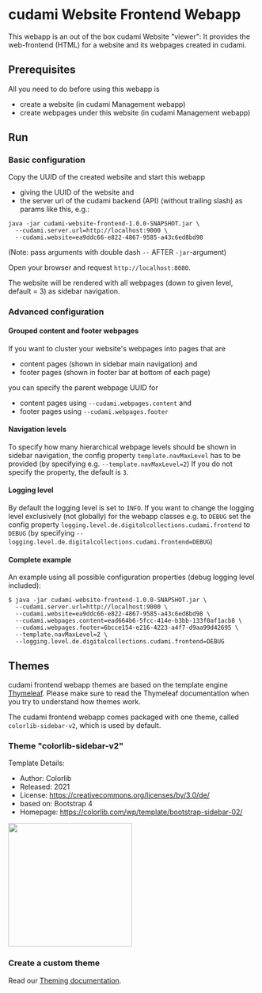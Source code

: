 # cudami Website Frontend Webapp

This webapp is an out of the box cudami Website "viewer":
It provides the web-frontend (HTML) for a website and its webpages created in cudami.

## Prerequisites

All you need to do before using this webapp is

- create a website (in cudami Management webapp)
- create webpages under this website (in cudami Management webapp)

## Run

### Basic configuration

Copy the UUID of the created website and start this webapp
- giving the UUID of the website and
- the server url of the cudami backend (API) (without trailing slash)
as params like this, e.g.:

```
java -jar cudami-website-frontend-1.0.0-SNAPSHOT.jar \
  --cudami.server.url=http://localhost:9000 \
  --cudami.website=ea9ddc66-e822-4867-9585-a43c6ed8bd98
```

(Note: pass arguments with double dash `--` AFTER `-jar`-argument)

Open your browser and request `http://localhost:8080`.

The website will be rendered with all webpages (down to given level, default = 3) as sidebar navigation.

### Advanced configuration

#### Grouped content and footer webpages

If you want to cluster your website's webpages into pages that are

- content pages (shown in sidebar main navigation) and
- footer pages (shown in footer bar at bottom of each page)

you can specify the parent webpage UUID for

- content pages using `--cudami.webpages.content` and
- footer pages using `--cudami.webpages.footer`

#### Navigation levels

To specify how many hierarchical webpage levels should be shown in sidebar navigation,
the config property `template.navMaxLevel` has to be provided (by specifying e.g. `--template.navMaxLevel=2`)
If you do not specify the property, the default is `3`.

#### Logging level

By default the logging level is set to `INFO`.
If you want to change the logging level exclusively (not globally) for the webapp classes e.g. to `DEBUG`
set the config property `logging.level.de.digitalcollections.cudami.frontend` to `DEBUG`
(by specifying `--logging.level.de.digitalcollections.cudami.frontend=DEBUG`)

#### Complete example

An example using all possible configuration properties (debug logging level included):

```
$ java -jar cudami-website-frontend-1.0.0-SNAPSHOT.jar \
  --cudami.server.url=http://localhost:9000 \
  --cudami.website=ea9ddc66-e822-4867-9585-a43c6ed8bd98 \
  --cudami.webpages.content=ead664b6-5fcc-414e-b3bb-133f0af1acb8 \
  --cudami.webpages.footer=6bcce154-e216-4223-a4f7-d9aa99d42695 \
  --template.navMaxLevel=2 \
  --logging.level.de.digitalcollections.cudami.frontend=DEBUG
```

## Themes

cudami frontend webapp themes are based on the template engine [Thymeleaf](https://www.thymeleaf.org/). Please make sure to read the Thymeleaf documentation when you try to understand how themes work.

The cudami frontend webapp comes packaged with one theme, called `colorlib-sidebar-v2`, which is used by default.

### Theme "colorlib-sidebar-v2"

Template Details:

* Author: Colorlib
* Released: 2021
* License: <https://creativecommons.org/licenses/by/3.0/de/>
* based on: Bootstrap 4
* Homepage: <https://colorlib.com/wp/template/bootstrap-sidebar-02/>

<a href="./screenshots/colorlib-sidebar-v2.png" target="_blank"><img src="./screenshots/colorlib-sidebar-v2.png" width="250"/></a>

### Create a custom theme

Read our [Theming documentation](THEMING.md).
